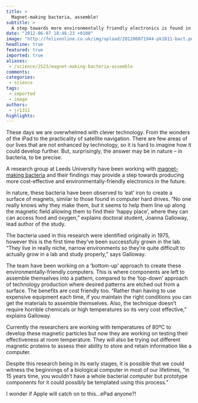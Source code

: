 ```yaml
---
title: >
  Magnet-making bacteria, assemble!
subtitle: >
  A step towards more environmentally friendly electronics is found in nature
date: "2012-06-07 18:46:23 +0100"
image: "http://felixonline.co.uk/img/upload/201206071944-pk1811-bact.png"
headline: true
featured: true
imported: true
aliases:
 - /science/2523/magnet-making-bacteria-assemble
comments:
categories:
 - science
tags:
 - imported
 - image
authors:
 - jr1311
highlights:
---
```


These days we are overwhelmed with clever technology. From the wonders of the iPad to the practicality of satellite navigation. There are few areas of our lives that are not enhanced by technology, so it is hard to imagine how it could develop further. But, surprisingly, the answer may be in nature – in bacteria, to be precise.

A research group at Leeds University have been working with [magnet-making bacteria](http://www.leeds.ac.uk/news/article/3181/bacterial_builders_on_site_for_computer_construction) and their findings may provide a step towards producing more cost-effective and environmentally-friendly electronics in the future.

In nature, these bacteria have been observed to ‘eat’ iron to create a surface of magnets, similar to those found in computer hard drives. “No one really knows why they make them, but it seems to help them line up along the magnetic field allowing them to find their ‘happy place’, where they can can access food and oxygen,” explains doctoral student, Joanna Galloway, lead author of the study.

The bacteria used in this research were identified originally in 1975, however this is the first time they’ve been successfully grown in the lab. “They live in really niche, narrow environments so they’re quite difficult to actually grow in a lab and study properly,” says Galloway.

The team have been working on a ‘bottom-up’ approach to create these environmentally-friendly computers. This is where components are left to assemble themselves into a pattern, compared to the ‘top-down’ approach of technology production where desired patterns are etched out from a surface. The benefits are cost friendly too. “Rather than having to use expensive equipment each time, if you maintain the right conditions you can get the materials to assemble themselves. Also, the technique doesn’t require horrible chemicals or high temperatures so its very cost effective,” explains Galloway.

Currently the researchers are working with temperatures of 80ºC to develop these magnetic particles but now they are working on testing their effectiveness at room temperature. They will also be trying out different magnetic proteins to assess their ability to store and retain information like a computer.

Despite this research being in its early stages, it is possible that we could witness the beginnings of a biological computer in most of our lifetimes, “in 15 years time, you wouldn’t have a whole bacterial computer but prototype components for it could possibly be templated using this process.”

I wonder if Apple will catch on to this...ePad anyone?!
